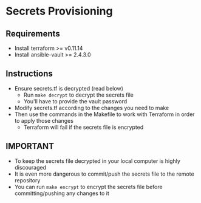 # Secrets Provisioning

## Requirements
- Install terraform >= v0.11.14
- Install ansible-vault >= 2.4.3.0

## Instructions
- Ensure secrets.tf is decrypted (read below)
    - Run `make decrypt` to decrypt the secrets file
    - You'll have to provide the vault password
- Modify secrets.tf according to the changes you need to make
- Then use the commands in the Makefile to work with Terraform in order to apply those changes
    - Terraform will fail if the secrets file is encrypted

## IMPORTANT
- To keep the secrets file decrypted in your local computer is highly discouraged
- It is even more dangerous to commit/push the secrets file to the remote repository
- You can run `make encrypt` to encrypt the secrets file before committing/pushing any changes to it